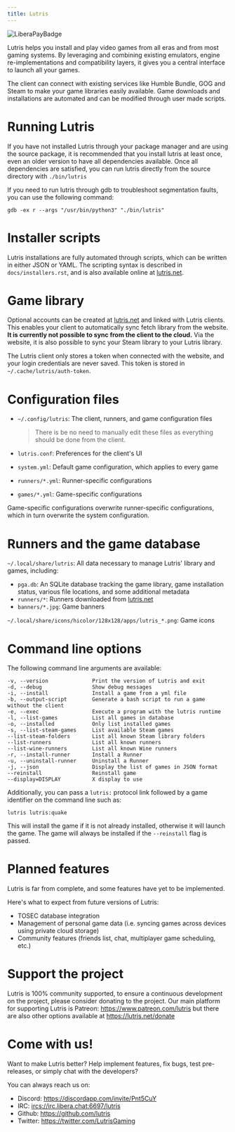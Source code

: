 ```yaml
---
title: Lutris
---
```


![LiberaPayBadge](http://img.shields.io/liberapay/receives/Lutris.svg?logo=liberapay)

Lutris helps you install and play video games from all eras and from
most gaming systems. By leveraging and combining existing emulators,
engine re-implementations and compatibility layers, it gives you a
central interface to launch all your games.

The client can connect with existing services like Humble Bundle, GOG
and Steam to make your game libraries easily available. Game downloads
and installations are automated and can be modified through user made
scripts.

Running Lutris
==============

If you have not installed Lutris through your package manager and are
using the source package, it is recommended that you install lutris at
least once, even an older version to have all dependencies available.
Once all dependencies are satisfied, you can run lutris directly from
the source directory with `./bin/lutris`

If you need to run lutris through gdb to troubleshoot segmentation
faults, you can use the following command:

```shell
gdb -ex r --args "/usr/bin/python3" "./bin/lutris"
```

Installer scripts
=================

Lutris installations are fully automated through scripts, which can be
written in either JSON or YAML. The scripting syntax is described in
`docs/installers.rst`, and is also available online at
[lutris.net](https://lutris.net).

Game library
============

Optional accounts can be created at [lutris.net](https://lutris.net) and
linked with Lutris clients. This enables your client to automatically
sync fetch library from the website. **It is currently not possible to
sync from the client to the cloud.** Via the website, it is also
possible to sync your Steam library to your Lutris library.

The Lutris client only stores a token when connected with the website,
and your login credentials are never saved. This token is stored in
`~/.cache/lutris/auth-token`.

Configuration files
===================

-   `~/.config/lutris`: The client, runners, and game configuration
    files

    > There is be no need to manually edit these files as everything
    > should be done from the client.

-   `lutris.conf`: Preferences for the client\'s UI

-   `system.yml`: Default game configuration, which applies to every
    game

-   `runners/*.yml`: Runner-specific configurations

-   `games/*.yml`: Game-specific configurations

Game-specific configurations overwrite runner-specific configurations,
which in turn overwrite the system configuration.

Runners and the game database
=============================

`~/.local/share/lutris`: All data necessary to manage Lutris\' library
and games, including:

-   `pga.db`: An SQLite database tracking the game library, game
    installation status, various file locations, and some additional
    metadata
-   `runners/*`: Runners downloaded from [lutris.net](https://lutris.net)
-   `banners/*.jpg`: Game banners

`~/.local/share/icons/hicolor/128x128/apps/lutris_*.png`: Game icons

Command line options
====================

The following command line arguments are available:

    -v, --version              Print the version of Lutris and exit
    -d, --debug                Show debug messages
    -i, --install              Install a game from a yml file
    -b, --output-script        Generate a bash script to run a game without the client
    -e, --exec                 Execute a program with the lutris runtime
    -l, --list-games           List all games in database
    -o, --installed            Only list installed games
    -s, --list-steam-games     List available Steam games
    --list-steam-folders       List all known Steam library folders
    --list-runners             List all known runners
    --list-wine-runners        List all known Wine runners
    -r, --install-runner       Install a Runner
    -u, --uninstall-runner     Uninstall a Runner
    -j, --json                 Display the list of games in JSON format
    --reinstall                Reinstall game
    --display=DISPLAY          X display to use

Additionally, you can pass a `lutris:` protocol link followed by a game
identifier on the command line such as:

    lutris lutris:quake

This will install the game if it is not already installed, otherwise it
will launch the game. The game will always be installed if the
`--reinstall` flag is passed.

Planned features
================

Lutris is far from complete, and some features have yet to be
implemented.

Here's what to expect from future versions of Lutris:

-   TOSEC database integration
-   Management of personal game data (i.e. syncing games across devices
    using private cloud storage)
-   Community features (friends list, chat, multiplayer game scheduling,
    etc.)

Support the project
===================

Lutris is 100% community supported, to ensure a continuous development
on the project, please consider donating to the project. Our main
platform for supporting Lutris is Patreon:
<https://www.patreon.com/lutris> but there are also other options
available at <https://lutris.net/donate>

Come with us!
=============

Want to make Lutris better? Help implement features, fix bugs, test
pre-releases, or simply chat with the developers?

You can always reach us on:

-   Discord: <https://discordapp.com/invite/Pnt5CuY>
-   IRC: [ircs://irc.libera.chat:6697/lutris](ircs://irc.libera.chat:6697/lutris)
-   Github: <https://github.com/lutris>
-   Twitter: <https://twitter.com/LutrisGaming>
